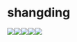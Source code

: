 # shangding
![](/shangding-c/src/main/resources/static/image/images/展示1.png)![](/shangding-c/src/main/resources/static/image/images/展示2.png)![](/shangding-c/src/main/resources/static/image/images/展示3.png)![](/shangding-c/src/main/resources/static/image/images/展示4.png)![](/shangding-c/src/main/resources/static/image/images/展示5.png)
